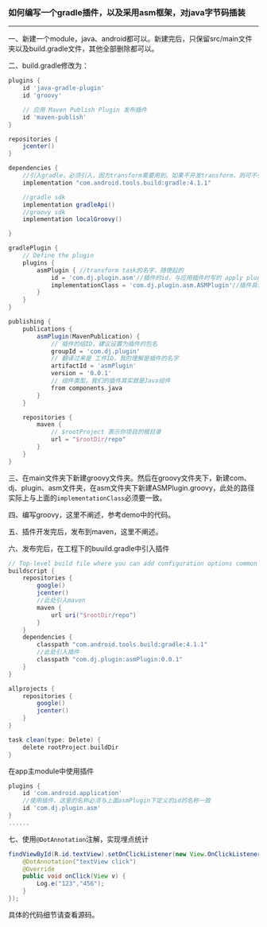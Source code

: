 ### 如何编写一个gradle插件，以及采用asm框架，对java字节码插装

------

一、新建一个module，java、android都可以。新建完后，只保留src/main文件夹以及build.gradle文件，其他全部删除都可以。

二、build.gradle修改为：

```groovy
plugins {
    id 'java-gradle-plugin'
    id 'groovy'

    // 应用 Maven Publish Plugin 发布插件
    id 'maven-publish'
}

repositories {
    jcenter()
}

dependencies {
    //引入gradle，必须引入，因为transform需要用到，如果不开发transform，则可不引入
    implementation "com.android.tools.build:gradle:4.1.1"

    //gradle sdk
    implementation gradleApi()
    //groovy sdk
    implementation localGroovy()

}

gradlePlugin {
    // Define the plugin
    plugins {
        asmPlugin { //transform task的名字，随便起的
            id = 'com.dj.plugin.asm'//插件的id，与应用插件时写的 apply plugin: 'com.dj.plugin.asm' 名字要一致
            implementationClass = 'com.dj.plugin.asm.ASMPlugin'//插件具体实现类的类名
        }
    }
}

publishing {
    publications {
        asmPlugin(MavenPublication) {
            // 插件的组ID，建议设置为插件的包名
            groupId = 'com.dj.plugin'
            // 翻译过来是 工件ID，我的理解是插件的名字
            artifactId = 'asmPlugin'
            version = '0.0.1'
            // 组件类型，我们的插件其实就是Java组件
            from components.java
        }
    }

    repositories {
        maven {
            // $rootProject 表示你项目的根目录
            url = "$rootDir/repo"
        }
    }
}
```

三、在main文件夹下新建groovy文件夹。然后在groovy文件夹下，新建com、dj、plugin、asm文件夹，在asm文件夹下新建ASMPlugin.groovy，此处的路径实际上与上面的`implementationClass`必须要一致。

四、编写groovy，这里不阐述，参考demo中的代码。

五、插件开发完后，发布到maven，这里不阐述。

六、发布完后，在工程下的buuild.gradle中引入插件

```groovy
// Top-level build file where you can add configuration options common to all sub-projects/modules.
buildscript {
    repositories {
        google()
        jcenter()
        //此处引入maven
        maven {
            url uri("$rootDir/repo")
        }
    }
    dependencies {
        classpath "com.android.tools.build:gradle:4.1.1"
		//此处引入插件
        classpath "com.dj.plugin:asmPlugin:0.0.1"
    }
}

allprojects {
    repositories {
        google()
        jcenter()
    }
}

task clean(type: Delete) {
    delete rootProject.buildDir
}
```

在app主module中使用插件

```groovy
plugins {
    id 'com.android.application'
	//使用插件，这里的名称必须与上面asmPlugin下定义的id的名称一致
    id 'com.dj.plugin.asm'
}
......
```

七、使用`@DotAnnotation`注解，实现埋点统计

```java
findViewById(R.id.textView).setOnClickListener(new View.OnClickListener() {
    @DotAnnotation("textView click")
    @Override
    public void onClick(View v) {
        Log.e("123","456");
    }
});
```

具体的代码细节请查看源码。
